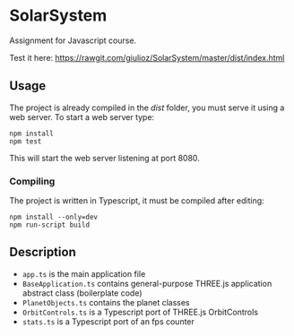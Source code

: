 # SolarSystem
Assignment for Javascript course.

Test it here: https://rawgit.com/giulioz/SolarSystem/master/dist/index.html

## Usage
The project is already compiled in the *dist* folder, you must serve it using a web server. To start a web server type:
```
npm install
npm test
```
This will start the web server listening at port 8080.

### Compiling
The project is written in Typescript, it must be compiled after editing:
```
npm install --only=dev
npm run-script build
```

## Description
- ``app.ts`` is the main application file
- ``BaseApplication.ts`` contains general-purpose THREE.js application abstract class (boilerplate code)
- ``PlanetObjects.ts`` contains the planet classes
- ``OrbitControls.ts`` is a Typescript port of THREE.js OrbitControls
- ``stats.ts`` is a Typescript port of an fps counter